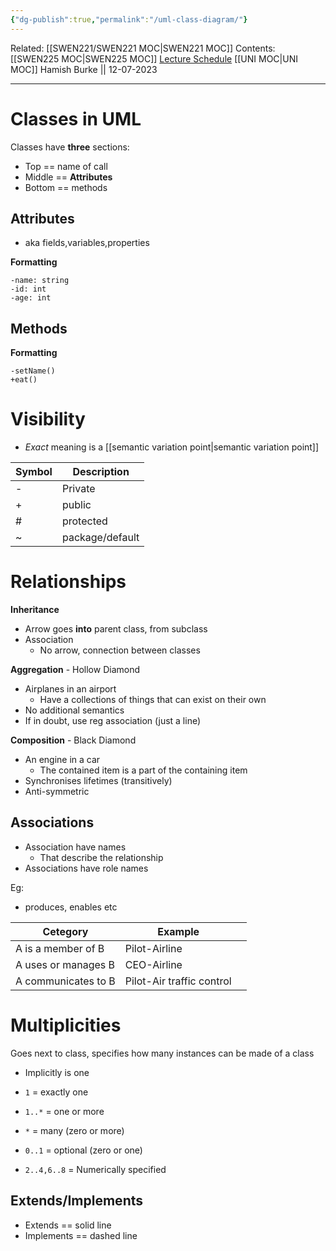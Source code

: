 ```yaml
---
{"dg-publish":true,"permalink":"/uml-class-diagram/"}
---
```


Related: [[SWEN221/SWEN221 MOC\|SWEN221 MOC]]
Contents: [[SWEN225 MOC\|SWEN225 MOC]]
[Lecture Schedule](https://ecs.wgtn.ac.nz/Courses/SWEN225_2023T2/CourseSchedule)
[[UNI MOC\|UNI MOC]]
Hamish Burke || 12-07-2023
***

# Classes in UML

Classes have **three** sections:
- Top == name of call
- Middle == **Attributes**
- Bottom == methods

## Attributes

- aka fields,variables,properties

**Formatting**

```
-name: string
-id: int
-age: int
```

## Methods

**Formatting**

```
-setName()
+eat()
```

# Visibility

- *Exact* meaning is a [[semantic variation point\|semantic variation point]]

| Symbol | Description |
| ------ | ----------- |
| -      | Private     |
| +      | public      |
| #      | protected   |
| ~      | package/default|

# Relationships

**Inheritance**
- Arrow goes **into** parent class, from subclass
- Association
	- No arrow, connection between classes

**Aggregation** - Hollow Diamond

 - Airplanes in an airport
	 - Have a collections of things that can exist on their own
- No additional semantics
- If in doubt, use reg association (just a line)


**Composition** - Black Diamond
 - An engine in a car
	  - The contained item is a part of the containing item
- Synchronises lifetimes (transitively)
- Anti-symmetric

## Associations

- Association have names
	- That describe the relationship
- Associations have role names

Eg:
- produces, enables etc

| Cetegory            | Example                   |     |
| ------------------- | ------------------------- | --- |
| A is a member of B  | Pilot-Airline             |     |
| A uses or manages B | CEO-Airline               |     |
| A communicates to B | Pilot-Air traffic control |     |

# Multiplicities

Goes next to class, specifies how many instances can be made of a class

- Implicitly is one

- `1` =  exactly one
- `1..*` = one or more
- `*` = many (zero or more)
- `0..1` = optional (zero or one)
- `2..4,6..8` = Numerically specified

## Extends/Implements

- Extends == solid line
- Implements == dashed line